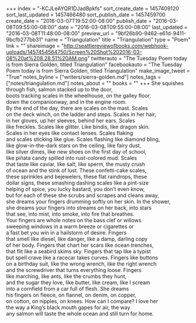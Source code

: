 +++
index = "-KCJLeAYQR1DJadBpkfs"
sort_create_date = 1457409120
sort_last_updated = 1457466480
sort_publish_date = 1457459700
create_date = "2016-03-07T19:52:00-08:00"
publish_date = "2016-03-08T09:55:00-08:00"
date = "2016-03-08T09:55:00-08:00"
last_updated = "2016-03-08T11:48:00-08:00"
preview_url = "9bf26b90-9462-e61d-9411-9bcfb277bb31"
name = "Triangulation"
title = "Triangulation"
type = "Poem"
link = ""
shareimage = "http://seattlereviewofbooks.com/webhook-uploads/1457454564750/Screen%20Shot%202016-03-08%20at%208.28.51%20AM.png"
twitterauto = "The Tuesday Poem today is from Sierra Golden, titled Triangulation"
facebookauto = "The Tuesday Poem today is from Sierra Golden, titled Triangulation"
make_image_tweet = "True"
notes_byline = ["writers/sierra-golden.md"]
notes_tags = ["notes/triangulation.md"]
notes_about = ""
books = ""
+++
She squishes through fish, salmon stacked up to the door,<br>
boots tracking scales in the wheelhouse, on the galley floor,<br>
down the companionway, and in the engine room.<br>
By the end of the day, there are scales on the mast. Scales<br>
on the deck winch, on the ladder and steps. Scales in her hair,<br>
in her gloves, up her sleeves, behind her ears. Scales<br>
like freckles. Scales like glitter. Like bindis, like dragon skin.<br>
Scales in her eyes like contact lenses. Scales flaking<br>
and scales sticking like glue. Scales flashing like diamond bling,<br>
like glow-in-the-dark stars on the ceiling, like fairy dust,<br>
like silver dimes, like new shoes on the first day of school,<br>
like piñata candy spilled into rust-colored mud. Scales<br>
that taste like caviar, like salt, like sperm, the musty crush<br>
of ocean and the stink of lust. These confetti-cake scales,<br>
these sprinkles and bejewelers, these flat raindrops, these<br>
dollar signs, these smashing dashing scales like a pint-size<br>
helping of spice, you lucky bastard, you don’t even know,<br>
but for each of these she scrubs and scrapes and cleans away,<br>
she dreams your fingers drumming softly on her skin. In the shower,<br>
she dreams your fingers into streams on her back, into stars<br>
that see, into mist, into smoke, into fire that breathes.<br>
Your fingers are whole notes on the bass clef or willows<br>
sweeping windows in a warm breeze or cigarettes or<br>
a fast bet you win in a hailstorm of desire. Fingers<br>
that smell like diesel, like danger, like a damp, darling copy<br>
of her body. Fingers that chart her scars like ocean trenches,<br>
that flit like a seabird skims sky. Fingers that tap like a typist<br> 
but spell crave like a racecar takes curves. Fingers like buttons<br>
on a birthday suit, like the wrong wrench, like the right wrench<br>
and the screwdriver that turns everything loose. Fingers<br>
like marching, like ants, like the crumbs they hunt,<br>
and the sugar they love, like butter, like cream, like I scream<br>
into a cornfield from a car full of flesh. She dreams<br>
his fingers on fleece, on flannel, on denim, on copper,<br>
on cotton, on nipples, on knees. How can I compare? I love her<br>
the way a King’s black mouth gapes for air, the way<br>
any salmon will taste the whole ocean and still turn for home.